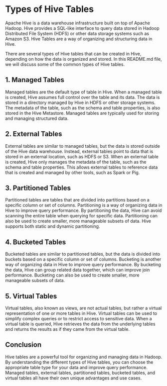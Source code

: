 # Types of Hive Tables

Apache Hive is a data warehouse infrastructure built on top of Apache Hadoop. Hive provides a SQL-like interface to query data stored in Hadoop Distributed File System (HDFS) or other data storage systems such as Amazon S3. Hive Tables are a way of organizing and structuring data in Hive. 

There are several types of Hive tables that can be created in Hive, depending on how the data is organized and stored. In this README.md file, we will discuss some of the common types of Hive tables.

## 1. Managed Tables

Managed tables are the default type of table in Hive. When a managed table is created, Hive assumes full control over the table and its data. The data is stored in a directory managed by Hive in HDFS or other storage systems. The metadata of the table, such as the schema and table properties, is also stored in the Hive Metastore. Managed tables are typically used for storing and managing structured data.

## 2. External Tables

External tables are similar to managed tables, but the data is stored outside of the Hive data warehouse. Instead, external tables point to data that is stored in an external location, such as HDFS or S3. When an external table is created, Hive only manages the metadata of the table, such as the schema and table properties. This allows external tables to reference data that is created and managed by other tools, such as Spark or Pig.

## 3. Partitioned Tables

Partitioned tables are tables that are divided into partitions based on a specific column or set of columns. Partitioning is a way of organizing data in Hive to improve query performance. By partitioning the data, Hive can avoid scanning the entire table when querying for specific data. Partitioning can also be used to create smaller, more manageable subsets of data. Hive supports both static and dynamic partitioning.

## 4. Bucketed Tables

Bucketed tables are similar to partitioned tables, but the data is divided into buckets based on a specific column or set of columns. Bucketing is another way of organizing data in Hive to improve query performance. By bucketing the data, Hive can group related data together, which can improve join performance. Bucketing can also be used to create smaller, more manageable subsets of data.

## 5. Virtual Tables

Virtual tables, also known as views, are not actual tables, but rather a virtual representation of one or more tables in Hive. Virtual tables can be used to simplify complex queries or to restrict access to sensitive data. When a virtual table is queried, Hive retrieves the data from the underlying tables and returns the results as if they came from the virtual table.

## Conclusion

Hive tables are a powerful tool for organizing and managing data in Hadoop. By understanding the different types of Hive tables, you can choose the appropriate table type for your data and improve query performance. Managed tables, external tables, partitioned tables, bucketed tables, and virtual tables all have their own unique advantages and use cases.

